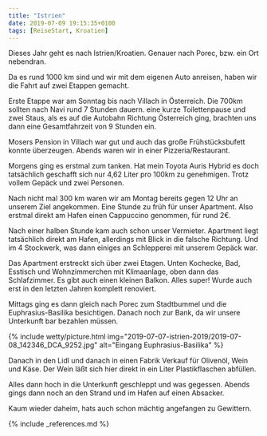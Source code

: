 ```yaml
---
title: "Istrien"
date: 2019-07-09 19:15:35+0100
tags: [ReiseStart, Kroatien]
---
```


Dieses Jahr geht es nach Istrien/Kroatien. Genauer nach Porec, bzw. ein Ort nebendran.

Da es rund 1000 km sind und wir mit dem eigenen Auto anreisen, haben wir die Fahrt auf zwei Etappen gemacht.

Erste Etappe war am Sonntag bis nach Villach in Österreich. Die 700km sollten nach Navi rund 7 Stunden dauern. eine kurze Toilettenpause und zwei Staus, als es auf die Autobahn Richtung Österreich ging, brachten uns dann eine Gesamtfahrzeit von 9 Stunden ein.

Mosers Pension in Villach war gut und auch das große Frühstücksbufett konnte überzeugen. Abends waren wir in einer Pizzeria/Restaurant.

Morgens ging es erstmal zum tanken. Hat mein Toyota Auris Hybrid es doch tatsächlich geschafft sich nur 4,62 Liter pro 100km zu genehmigen. Trotz vollem Gepäck und zwei Personen.

Nach nicht mal 300 km waren wir am Montag bereits gegen 12 Uhr an unserem Ziel angekommen. Eine Stunde zu früh für unser Apartment. Also erstmal direkt am Hafen einen Cappuccino genommen, für rund 2€.

Nach einer halben Stunde kam auch schon unser Vermieter. Apartment liegt tatsächlich direkt am Hafen, allerdings mit Blick in die falsche Richtung. Und im 4 Stockwerk, was dann einiges an Schlepperei mit unserem Gepäck war.

Das Apartment erstreckt sich über zwei Etagen. Unten Kochecke, Bad, Esstisch und Wohnzimmerchen mit Klimaanlage, oben dann das Schlafzimmer. Es gibt auch einen kleinen Balkon. Alles super! Wurde auch erst in den letzten Jahren komplett renoviert.

Mittags ging es dann gleich nach Porec zum Stadtbummel und die Euphrasius-Basilika besichtigen. Danach noch zur Bank, da wir unsere Unterkunft bar bezahlen müssen.

{% include wetty/picture.html img="2019-07-07-istrien-2019/2019-07-08_142346_DCA_9252.jpg" alt="Eingang Euphrasius-Basilika" %}

Danach in den Lidl und danach in einen Fabrik Verkauf für Olivenöl, Wein und Käse. Der Wein läßt sich hier direkt in ein Liter Plastikflaschen abfüllen. 

Alles dann hoch in die Unterkunft geschleppt und was gegessen. Abends gings dann noch an den Strand und im Hafen auf einen Absacker.

Kaum wieder daheim, hats auch schon mächtig angefangen zu Gewittern.



{% include _references.md %}